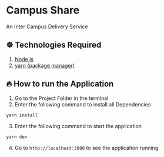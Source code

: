 # Campus Share
An Inter Campus Delivery Service

## ☸ Technologies Required
1. [Node js](https://www.youtube.com/watch?v=AuCuHvgOeBY)
2. [yarn (package manager)](https://www.youtube.com/watch?v=TyGCZZaY0yc)

## 🔥 How to run the Application
1. Go to the Project Folder in the terminal
2. Enter the following command to install all Dependencies
```terminal
yarn install
```
3. Enter the following command to start the application
```terminal
yarn dev
```
4. Go to ```http://localhost:3000``` to see the application running
